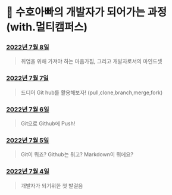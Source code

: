 # 👊 수호아빠의 개발자가 되어가는 과정 (with.멀티캠퍼스)



### [2022년 7월 8일](./202207/220708/220708.md)

> 취업을 위해 가져야 하는 마음가짐, 그리고 개발자로서의 마인드셋



### [2022년 7월 7일](./202207/220707/220707.md)

> 드디어 Git hub를 활용해보자! (pull,clone,branch,merge,fork)



### [2022년 7월 6일](./202207/220706/220706.md)

> Git으로 Github에 Push!



### [2022년 7월 5일](./202207/220705/20220705.md)

> Git이 뭐죠? Github는 뭐고? Markdown이 뭐에요?



### [2022년 7월 4일](./202207/220704/20220704.md)

> 개발자가 되기위한 첫 발걸음

